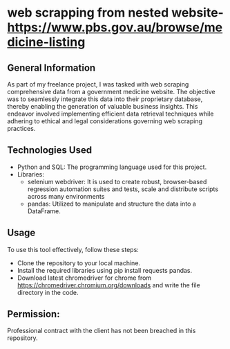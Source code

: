 # web scrapping from nested website- https://www.pbs.gov.au/browse/medicine-listing 

## General Information
As part of my freelance project, I was tasked with web scraping comprehensive data from a government medicine website. The objective was to seamlessly integrate this data into their proprietary database, thereby enabling the generation of valuable business insights. This endeavor involved implementing efficient data retrieval techniques while adhering to ethical and legal considerations governing web scraping practices.

## Technologies Used
* Python and SQL: The programming language used for this project.
* Libraries:
    * selenium webdriver: It is used to create robust, browser-based regression automation suites and tests, scale and distribute scripts across many environments
    * pandas: Utilized to manipulate and structure the data into a DataFrame.
    
## Usage
To use this tool effectively, follow these steps:

* Clone the repository to your local machine.
* Install the required libraries using pip install requests pandas.
* Download latest chromedriver for chrome from https://chromedriver.chromium.org/downloads and write the file directory in the code.

## Permission:
Professional contract with the client has not been breached in this repository.





